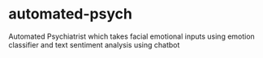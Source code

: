 # automated-psych
Automated Psychiatrist which takes facial emotional inputs using emotion classifier and text sentiment analysis using chatbot
